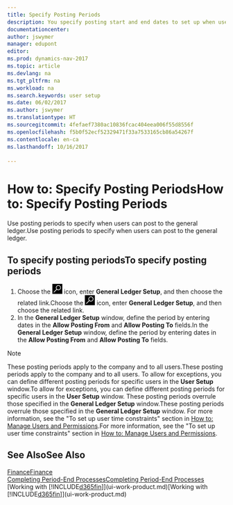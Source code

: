 ```yaml
---
title: Specify Posting Periods
description: You specify posting start and end dates to set up when users can post to the general ledger.
documentationcenter: 
author: jswymer
manager: edupont
editor: 
ms.prod: dynamics-nav-2017
ms.topic: article
ms.devlang: na
ms.tgt_pltfrm: na
ms.workload: na
ms.search.keywords: user setup
ms.date: 06/02/2017
ms.author: jswymer
ms.translationtype: HT
ms.sourcegitcommit: 4fefaef7380ac10836fcac404eea006f55d8556f
ms.openlocfilehash: f5b0f52ecf52329471f33a7533165cb86a54267f
ms.contentlocale: en-ca
ms.lasthandoff: 10/16/2017

---
```

# <a name="how-to-specify-posting-periods"></a><span data-ttu-id="5008c-103">How to: Specify Posting Periods</span><span class="sxs-lookup"><span data-stu-id="5008c-103">How to: Specify Posting Periods</span></span>
<span data-ttu-id="5008c-104">Use posting periods to specify when users can post to the general ledger.</span><span class="sxs-lookup"><span data-stu-id="5008c-104">Use posting periods to specify when users can post to the general ledger.</span></span>  

## <a name="to-specify-posting-periods"></a><span data-ttu-id="5008c-105">To specify posting periods</span><span class="sxs-lookup"><span data-stu-id="5008c-105">To specify posting periods</span></span>
1. <span data-ttu-id="5008c-106">Choose the ![Search for Page or Report](media/ui-search/search_small.png "Search for Page or Report icon") icon, enter **General Ledger Setup**, and then choose the related link.</span><span class="sxs-lookup"><span data-stu-id="5008c-106">Choose the ![Search for Page or Report](media/ui-search/search_small.png "Search for Page or Report icon") icon, enter **General Ledger Setup**, and then choose the related link.</span></span>  
2. <span data-ttu-id="5008c-107">In the **General Ledger Setup** window, define the period by entering dates in the **Allow Posting From** and **Allow Posting To** fields.</span><span class="sxs-lookup"><span data-stu-id="5008c-107">In the **General Ledger Setup** window, define the period by entering dates in the **Allow Posting From** and **Allow Posting To** fields.</span></span>  

> [!NOTE]  
>   <span data-ttu-id="5008c-108">These posting periods apply to the company and to all users.</span><span class="sxs-lookup"><span data-stu-id="5008c-108">These posting periods apply to the company and to all users.</span></span> <span data-ttu-id="5008c-109">To allow for exceptions, you can define different posting periods for specific users in the **User Setup** window.</span><span class="sxs-lookup"><span data-stu-id="5008c-109">To allow for exceptions, you can define different posting periods for specific users in the **User Setup** window.</span></span> <span data-ttu-id="5008c-110">These posting periods overrule those specified in the **General Ledger Setup** window.</span><span class="sxs-lookup"><span data-stu-id="5008c-110">These posting periods overrule those specified in the **General Ledger Setup** window.</span></span> <span data-ttu-id="5008c-111">For more information, see the "To set up user time constraints" section in [How to: Manage Users and Permissions](ui-how-users-permissions.md).</span><span class="sxs-lookup"><span data-stu-id="5008c-111">For more information, see the "To set up user time constraints" section in [How to: Manage Users and Permissions](ui-how-users-permissions.md).</span></span>

## <a name="see-also"></a><span data-ttu-id="5008c-112">See Also</span><span class="sxs-lookup"><span data-stu-id="5008c-112">See Also</span></span>
[<span data-ttu-id="5008c-113">Finance</span><span class="sxs-lookup"><span data-stu-id="5008c-113">Finance</span></span>](finance.md)  
[<span data-ttu-id="5008c-114">Completing Period-End Processes</span><span class="sxs-lookup"><span data-stu-id="5008c-114">Completing Period-End Processes</span></span>](year-how-complete-period-end-processes.md)  
<span data-ttu-id="5008c-115">[Working with [!INCLUDE[d365fin](includes/d365fin_md.md)]](ui-work-product.md)</span><span class="sxs-lookup"><span data-stu-id="5008c-115">[Working with [!INCLUDE[d365fin](includes/d365fin_md.md)]](ui-work-product.md)</span></span>

